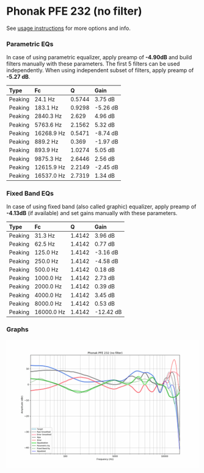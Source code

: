 # Phonak PFE 232 (no filter)
See [usage instructions](https://github.com/jaakkopasanen/AutoEq#usage) for more options and info.

### Parametric EQs
In case of using parametric equalizer, apply preamp of **-4.90dB** and build filters manually
with these parameters. The first 5 filters can be used independently.
When using independent subset of filters, apply preamp of **-5.27 dB**.

| Type    | Fc         |      Q | Gain     |
|:--------|:-----------|:-------|:---------|
| Peaking | 24.1 Hz    | 0.5744 | 3.75 dB  |
| Peaking | 183.1 Hz   | 0.9298 | -5.26 dB |
| Peaking | 2840.3 Hz  | 2.629  | 4.96 dB  |
| Peaking | 5763.6 Hz  | 2.1562 | 5.32 dB  |
| Peaking | 16268.9 Hz | 0.5471 | -8.74 dB |
| Peaking | 889.2 Hz   | 0.369  | -1.97 dB |
| Peaking | 893.9 Hz   | 1.0274 | 5.05 dB  |
| Peaking | 9875.3 Hz  | 2.6446 | 2.56 dB  |
| Peaking | 12615.9 Hz | 2.2149 | -2.45 dB |
| Peaking | 16537.0 Hz | 2.7319 | 1.34 dB  |

### Fixed Band EQs
In case of using fixed band (also called graphic) equalizer, apply preamp of **-4.13dB**
(if available) and set gains manually with these parameters.

| Type    | Fc         |      Q | Gain      |
|:--------|:-----------|:-------|:----------|
| Peaking | 31.3 Hz    | 1.4142 | 3.96 dB   |
| Peaking | 62.5 Hz    | 1.4142 | 0.77 dB   |
| Peaking | 125.0 Hz   | 1.4142 | -3.16 dB  |
| Peaking | 250.0 Hz   | 1.4142 | -4.58 dB  |
| Peaking | 500.0 Hz   | 1.4142 | 0.18 dB   |
| Peaking | 1000.0 Hz  | 1.4142 | 2.73 dB   |
| Peaking | 2000.0 Hz  | 1.4142 | 0.39 dB   |
| Peaking | 4000.0 Hz  | 1.4142 | 3.45 dB   |
| Peaking | 8000.0 Hz  | 1.4142 | 0.53 dB   |
| Peaking | 16000.0 Hz | 1.4142 | -12.42 dB |

### Graphs
![](./Phonak%20PFE%20232%20(no%20filter).png)